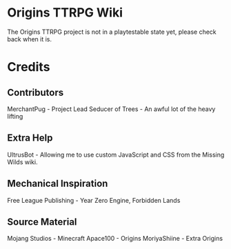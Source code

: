 # Origins TTRPG Wiki

The Origins TTRPG project is not in a playtestable state yet, please check back when it is.

# Credits
## Contributors
MerchantPug - Project Lead
Seducer of Trees - An awful lot of the heavy lifting

## Extra Help
UltrusBot - Allowing me to use custom JavaScript and CSS from the Missing Wilds wiki.

## Mechanical Inspiration
Free League Publishing - Year Zero Engine, Forbidden Lands

## Source Material
Mojang Studios - Minecraft
Apace100 - Origins
MoriyaShiine - Extra Origins
